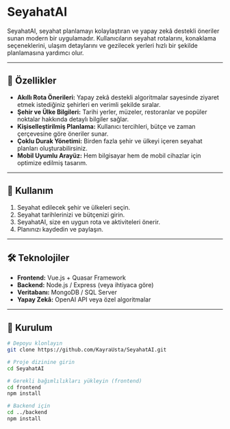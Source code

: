 # SeyahatAI

SeyahatAI, seyahat planlamayı kolaylaştıran ve yapay zekâ destekli öneriler sunan modern bir uygulamadır. Kullanıcıların seyahat rotalarını, konaklama seçeneklerini, ulaşım detaylarını ve gezilecek yerleri hızlı bir şekilde planlamasına yardımcı olur.

---

## 🚀 Özellikler

- **Akıllı Rota Önerileri:** Yapay zekâ destekli algoritmalar sayesinde ziyaret etmek istediğiniz şehirleri en verimli şekilde sıralar.  
- **Şehir ve Ülke Bilgileri:** Tarihi yerler, müzeler, restoranlar ve popüler noktalar hakkında detaylı bilgiler sağlar.  
- **Kişiselleştirilmiş Planlama:** Kullanıcı tercihleri, bütçe ve zaman çerçevesine göre öneriler sunar.  
- **Çoklu Durak Yönetimi:** Birden fazla şehir ve ülkeyi içeren seyahat planları oluşturabilirsiniz.  
- **Mobil Uyumlu Arayüz:** Hem bilgisayar hem de mobil cihazlar için optimize edilmiş tasarım.  

---

## 📌 Kullanım

1. Seyahat edilecek şehir ve ülkeleri seçin.  
2. Seyahat tarihlerinizi ve bütçenizi girin.  
3. SeyahatAI, size en uygun rota ve aktiviteleri önerir.  
4. Planınızı kaydedin ve paylaşın.  

---

## 🛠 Teknolojiler

- **Frontend:** Vue.js + Quasar Framework  
- **Backend:** Node.js / Express (veya ihtiyaca göre)  
- **Veritabanı:** MongoDB / SQL Server  
- **Yapay Zekâ:** OpenAI API veya özel algoritmalar  

---

## 📂 Kurulum

```bash
# Depoyu klonlayın
git clone https://github.com/KayraUsta/SeyahatAI.git

# Proje dizinine girin
cd SeyahatAI

# Gerekli bağımlılıkları yükleyin (frontend)
cd frontend
npm install

# Backend için
cd ../backend
npm install
